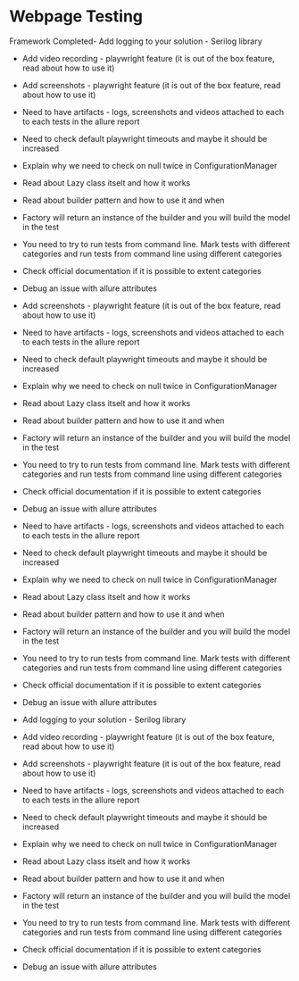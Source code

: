 # Webpage Testing 


Framework Completed- Add logging to your solution - Serilog library
- Add video recording - playwright feature (it is out of the box feature, read about how to use it)
- Add screenshots  - playwright feature (it is out of the box feature, read about how to use it)
- Need to have artifacts - logs, screenshots and videos attached to each to each tests in the allure report

- Need to check default playwright timeouts and maybe it should be increased

- Explain why we need to check on null twice in ConfigurationManager
- Read about Lazy class itselt and how it works
- Read about builder pattern and how to use it and when

- Factory will return an instance of the builder and you will build the model in the test

- You need to try to run tests from command line. Mark tests with different categories and run tests from command line using different categories
- Check official documentation if it is possible to extent categories
- Debug an issue with allure attributes
- Add screenshots  - playwright feature (it is out of the box feature, read about how to use it)
- Need to have artifacts - logs, screenshots and videos attached to each to each tests in the allure report

- Need to check default playwright timeouts and maybe it should be increased

- Explain why we need to check on null twice in ConfigurationManager
- Read about Lazy class itselt and how it works
- Read about builder pattern and how to use it and when

- Factory will return an instance of the builder and you will build the model in the test

- You need to try to run tests from command line. Mark tests with different categories and run tests from command line using different categories
- Check official documentation if it is possible to extent categories
- Debug an issue with allure attributes
- Need to have artifacts - logs, screenshots and videos attached to each to each tests in the allure report

- Need to check default playwright timeouts and maybe it should be increased

- Explain why we need to check on null twice in ConfigurationManager
- Read about Lazy class itselt and how it works
- Read about builder pattern and how to use it and when

- Factory will return an instance of the builder and you will build the model in the test

- You need to try to run tests from command line. Mark tests with different categories and run tests from command line using different categories
- Check official documentation if it is possible to extent categories
- Debug an issue with allure attributes
- Add logging to your solution - Serilog library
- Add video recording - playwright feature (it is out of the box feature, read about how to use it)
- Add screenshots  - playwright feature (it is out of the box feature, read about how to use it)
- Need to have artifacts - logs, screenshots and videos attached to each to each tests in the allure report

- Need to check default playwright timeouts and maybe it should be increased

- Explain why we need to check on null twice in ConfigurationManager
- Read about Lazy class itselt and how it works
- Read about builder pattern and how to use it and when

- Factory will return an instance of the builder and you will build the model in the test

- You need to try to run tests from command line. Mark tests with different categories and run tests from command line using different categories
- Check official documentation if it is possible to extent categories
- Debug an issue with allure attributes
